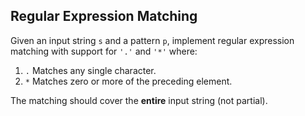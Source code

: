 ## Regular Expression Matching

Given an input string `s` and a pattern `p`, implement regular expression matching with support for `'.'` and `'*'` where:

 1. `.` Matches any single character.
 1. `*` Matches zero or more of the preceding element. 
 
The matching should cover the **entire** input string (not partial).
